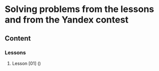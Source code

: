 # Solving problems from the lessons and from the Yandex contest

## Content

### Lessons

1. Lesson [01] ()
